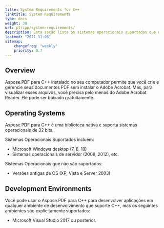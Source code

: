```yaml
---
title: System Requirements for C++
linktitle: System Requirements
type: docs
weight: 30
url: pt/cpp/system-requirements/
description: Esta seção lista os sistemas operacionais suportados que um desenvolvedor precisa para trabalhar com sucesso com o Aspose.PDF para C++.
lastmod: "2021-11-08"
sitemap:
    changefreq: "weekly"
    priority: 0.7
---
```


## Overview

Aspose.PDF para C++ instalado no seu computador permite que você crie e gerencie seus documentos PDF sem instalar o Adobe Acrobat. Mas, para visualizar esses arquivos, você precisa pelo menos do Adobe Acrobat Reader. Ele pode ser baixado gratuitamente.

## Operating Systems

Aspose.PDF para C++ é uma biblioteca nativa e suporta sistemas operacionais de 32 bits.

Sistemas Operacionais Suportados incluem:

- Microsoft Windows desktop (7, 8, 10)
- Sistemas operacionais de servidor (2008, 2012), etc.

Sistemas Operacionais que não são suportados:

- Versões antigas de OS (XP, Vista e Server 2003)

## Development Environments

Você pode usar o Aspose.PDF para C++ para desenvolver aplicações em qualquer ambiente de desenvolvimento que suporte C++, mas os seguintes ambientes são explicitamente suportados:

- Microsoft Visual Studio 2017 ou posterior.